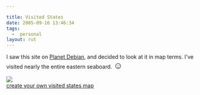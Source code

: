 ```yaml
---

title: Visited States
date: 2005-09-16 13:46:34
tags:
  -  personal
layout: rut
---
```


<p>I saw this site on <a href="http://planet.debian.org/">Planet Debian</a>, and decided to look at it in map terms. I've visited nearly the entire eastern seaboard. <font size="+2">&#x263a;</font></p>  <img src="http://www.world66.com/myworld66/visitedStates/statemap?visited=CTDCDEFLGAMEMDMANHNJNYNCOHPASCTXVAWV" /><br  /> <a href="http://douweosinga.com/projects/visitedstates">create your own visited states map</a>

